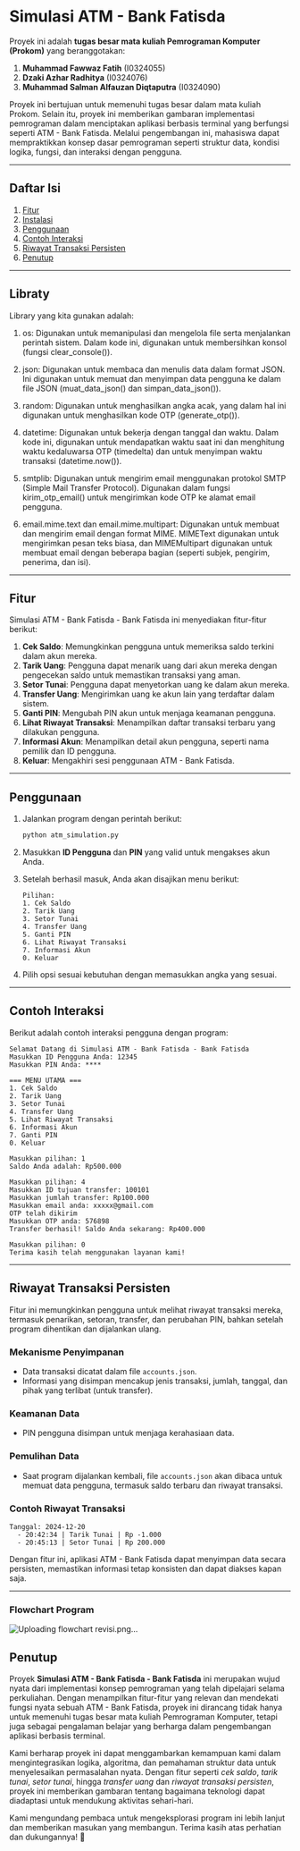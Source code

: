 # Simulasi ATM - Bank Fatisda

Proyek ini adalah **tugas besar mata kuliah Pemrograman Komputer (Prokom)** yang beranggotakan:  

1. **Muhammad Fawwaz Fatih** (I0324055)  
2. **Dzaki Azhar Radhitya** (I0324076)  
3. **Muhammad Salman Alfauzan Diqtaputra** (I0324090)  

Proyek ini bertujuan untuk memenuhi tugas besar dalam mata kuliah Prokom. Selain itu, proyek ini memberikan gambaran implementasi pemrograman dalam menciptakan aplikasi berbasis terminal yang berfungsi seperti ATM - Bank Fatisda. Melalui pengembangan ini, mahasiswa dapat mempraktikkan konsep dasar pemrograman seperti struktur data, kondisi logika, fungsi, dan interaksi dengan pengguna.  

---

## **Daftar Isi**

1. [Fitur](#fitur)  
2. [Instalasi](#instalasi)  
3. [Penggunaan](#penggunaan)  
4. [Contoh Interaksi](#contoh-interaksi)  
5. [Riwayat Transaksi Persisten](#riwayat-transaksi-persisten)  
6. [Penutup](#penutup)  

---
## **Libraty**

Library yang kita gunakan adalah:

1. os: Digunakan untuk memanipulasi dan mengelola file serta menjalankan perintah sistem. Dalam kode ini, digunakan untuk membersihkan konsol (fungsi clear_console()).

2. json: Digunakan untuk membaca dan menulis data dalam format JSON. Ini digunakan untuk memuat dan menyimpan data pengguna ke dalam file JSON (muat_data_json() dan simpan_data_json()).

3. random: Digunakan untuk menghasilkan angka acak, yang dalam hal ini digunakan untuk menghasilkan kode OTP (generate_otp()).

4. datetime: Digunakan untuk bekerja dengan tanggal dan waktu. Dalam kode ini, digunakan untuk mendapatkan waktu saat ini dan menghitung waktu kedaluwarsa OTP (timedelta) dan untuk menyimpan waktu transaksi (datetime.now()).

5. smtplib: Digunakan untuk mengirim email menggunakan protokol SMTP (Simple Mail Transfer Protocol). Digunakan dalam fungsi kirim_otp_email() untuk mengirimkan kode OTP ke alamat email pengguna.

6. email.mime.text dan email.mime.multipart: Digunakan untuk membuat dan mengirim email dengan format MIME. MIMEText digunakan untuk mengirimkan pesan teks biasa, dan MIMEMultipart digunakan untuk membuat email dengan beberapa bagian (seperti subjek, pengirim, penerima, dan isi).

---
## **Fitur**

Simulasi ATM - Bank Fatisda - Bank Fatisda ini menyediakan fitur-fitur berikut:  

1. **Cek Saldo**: Memungkinkan pengguna untuk memeriksa saldo terkini dalam akun mereka.  
2. **Tarik Uang**: Pengguna dapat menarik uang dari akun mereka dengan pengecekan saldo untuk memastikan transaksi yang aman.  
3. **Setor Tunai**: Pengguna dapat menyetorkan uang ke dalam akun mereka.  
4. **Transfer Uang**: Mengirimkan uang ke akun lain yang terdaftar dalam sistem.  
5. **Ganti PIN**: Mengubah PIN akun untuk menjaga keamanan pengguna.  
6. **Lihat Riwayat Transaksi**: Menampilkan daftar transaksi terbaru yang dilakukan pengguna.  
7. **Informasi Akun**: Menampilkan detail akun pengguna, seperti nama pemilik dan ID pengguna.  
8. **Keluar**: Mengakhiri sesi penggunaan ATM - Bank Fatisda.  

---
## **Penggunaan**

1. Jalankan program dengan perintah berikut:  
   ```bash  
   python atm_simulation.py  
   ```  

2. Masukkan **ID Pengguna** dan **PIN** yang valid untuk mengakses akun Anda.  

3. Setelah berhasil masuk, Anda akan disajikan menu berikut:  
   ```plaintext  
   Pilihan:  
   1. Cek Saldo  
   2. Tarik Uang  
   3. Setor Tunai  
   4. Transfer Uang  
   5. Ganti PIN  
   6. Lihat Riwayat Transaksi  
   7. Informasi Akun  
   0. Keluar  
   ```  

4. Pilih opsi sesuai kebutuhan dengan memasukkan angka yang sesuai.  

---

## **Contoh Interaksi**

Berikut adalah contoh interaksi pengguna dengan program:  

```plaintext  
Selamat Datang di Simulasi ATM - Bank Fatisda - Bank Fatisda  
Masukkan ID Pengguna Anda: 12345  
Masukkan PIN Anda: ****  

=== MENU UTAMA ===
1. Cek Saldo
2. Tarik Uang
3. Setor Tunai
4. Transfer Uang
5. Lihat Riwayat Transaksi
6. Informasi Akun
7. Ganti PIN
0. Keluar 

Masukkan pilihan: 1  
Saldo Anda adalah: Rp500.000  

Masukkan pilihan: 4  
Masukkan ID tujuan transfer: 100101  
Masukkan jumlah transfer: Rp100.000
Masukkan email anda: xxxxx@gmail.com
OTP telah dikirim
Masukkan OTP anda: 576898
Transfer berhasil! Saldo Anda sekarang: Rp400.000  

Masukkan pilihan: 0  
Terima kasih telah menggunakan layanan kami!  
```

---

## **Riwayat Transaksi Persisten**

Fitur ini memungkinkan pengguna untuk melihat riwayat transaksi mereka, termasuk penarikan, setoran, transfer, dan perubahan PIN, bahkan setelah program dihentikan dan dijalankan ulang.  

### **Mekanisme Penyimpanan**  
- Data transaksi dicatat dalam file `accounts.json`.  
- Informasi yang disimpan mencakup jenis transaksi, jumlah, tanggal, dan pihak yang terlibat (untuk transfer).  

### **Keamanan Data**  
- PIN pengguna disimpan untuk menjaga kerahasiaan data.  

### **Pemulihan Data**  
- Saat program dijalankan kembali, file `accounts.json` akan dibaca untuk memuat data pengguna, termasuk saldo terbaru dan riwayat transaksi.  

### **Contoh Riwayat Transaksi**  
```plaintext  
Tanggal: 2024-12-20
  - 20:42:34 | Tarik Tunai | Rp -1.000
  - 20:45:13 | Setor Tunai | Rp 200.000
```  

Dengan fitur ini, aplikasi ATM - Bank Fatisda dapat menyimpan data secara persisten, memastikan informasi tetap konsisten dan dapat diakses kapan saja.  

---

### **Flowchart Program**  
![Uploading flowchart revisi.png…]()


## **Penutup**

Proyek **Simulasi ATM - Bank Fatisda - Bank Fatisda** ini merupakan wujud nyata dari implementasi konsep pemrograman yang telah dipelajari selama perkuliahan. Dengan menampilkan fitur-fitur yang relevan dan mendekati fungsi nyata sebuah ATM - Bank Fatisda, proyek ini dirancang tidak hanya untuk memenuhi tugas besar mata kuliah Pemrograman Komputer, tetapi juga sebagai pengalaman belajar yang berharga dalam pengembangan aplikasi berbasis terminal.  

Kami berharap proyek ini dapat menggambarkan kemampuan kami dalam mengintegrasikan logika, algoritma, dan pemahaman struktur data untuk menyelesaikan permasalahan nyata. Dengan fitur seperti *cek saldo*, *tarik tunai*, *setor tunai*, hingga *transfer uang* dan *riwayat transaksi persisten*, proyek ini memberikan gambaran tentang bagaimana teknologi dapat diadaptasi untuk mendukung aktivitas sehari-hari.  

Kami mengundang pembaca untuk mengeksplorasi program ini lebih lanjut dan memberikan masukan yang membangun. Terima kasih atas perhatian dan dukungannya! 🚀  
